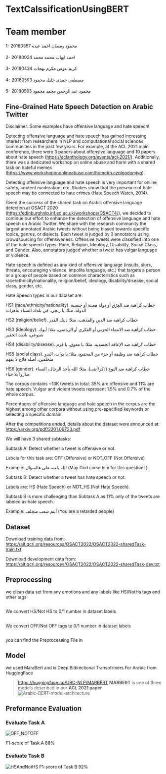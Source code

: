 # TextCalssificationUsingBERT

# Team member 
####
1-  محمود رمضان احمد عبده               20180557
####
2-  احمد ايهاب محمد محمد                20180024
####
3-   كريم عوض مكرم بهجات                20180434
####
4-   مصطفي حمدي خليل محمود              20180593
####
5-   محمود عبد الرحمن محمد محمود       20180565


## Fine-Grained Hate Speech Detection on Arabic Twitter
Disclaimer: Some examples have offensive language and hate speech!



Detecting offensive language and hate speech has gained increasing interest from researchers in NLP and computational social sciences communities in the past few years. For example, at the ACL 2021 main conference, there were 3 papers about offensive language and 10 papers about hate speech (https://aclanthology.org/events/acl-2021/). Additionally, there was a dedicated workshop on online abuse and harm with a shared task on hateful memes (https://www.workshopononlineabuse.com/home#h.czplpodomjyq).



Detecting offensive language and hate speech is very important for online safety, content moderation, etc. Studies show that the presence of hate speech may be connected to hate crimes (Hate Speech Watch, 2014).



Given the success of the shared task on Arabic offensive language detection at OSACT 2020 (https://edinburghnlp.inf.ed.ac.uk/workshops/OSACT4/), we decided to continue our effort to enhance the detection of offensive language and hate speech on Arabic Twitter. We share with the research community the largest annotated Arabic tweets without being biased towards specific topics, genres, or dialects. Each tweet is judged by 3 annotators using crowdsourcing for offensiveness. Offensive tweets were classified into one of the hate speech types: Race, Religion, Ideology, Disability, Social Class, and Gender. Also, annotators judged whether a tweet has vulgar language or violence.



Hate speech is defined as any kind of offensive language (insults, slurs, threats, encouraging violence, impolite language, etc.) that targets a person or a group of people based on common characteristics such as race/ethnicity/nationality, religion/belief, ideology, disability/disease, social class, gender, etc.



Hate Speech types in our dataset are:

HS1 (race/ethnicity/nationality). خطاب كراهية ضد العِرْق أو دولة معينة أو جنسية الدولة، مثلا: يا زنجي، في بلدك النساء عاهرات

HS2 (religion/belief). خطاب كراهية ضد الدين والمذهب، مثلا: دينك القذر

HS3 (ideology). خطاب كراهية ضد الانتماء الحزبي أو الفكري أو الرياضي، مثلا: أبوك شيوعي، ناديك الحقير

HS4 (disability/disease). خطاب كراهية ضد الإعاقة الجسدية، مثلا: يا معوق، يا قزم

HS5 (social class). خطاب كراهية ضد وظيفة أو جزء من المجتمع، مثلا: يا بواب، البدو متخلفين، أصله فلاح لا يفهم

HS6 (gender). خطاب كراهية ضد النوع (ذكر/أنثى)، مثلا: الله يأخذ الرجال، النساء صاروا بلا حياء



The corpus contains ~13K tweets in total: 35% are offensive and 11% are hate speech. Vulgar and violent tweets represent 1.5% and 0.7% of the whole corpus.



Percentages of offensive language and hate speech in the corpus are the highest among other corpora without using pre-specified keywords or selecting a specific domain.



After the competitions ended, details about the dataset were announced at: https://arxiv.org/pdf/2201.06723.pdf



We will have 3 shared subtasks:



Subtask A: Detect whether a tweet is offensive or not.

Labels for this task are: OFF (Offensive) or NOT_OFF (Not Offensive)

Example: الله يلعنه على هالسؤال (May God curse him for this question! )



Subtask B: Detect whether a tweet has hate speech or not.

Labels are: HS (Hate Speech) or NOT_HS (Not Hate Speech).

Subtask B is more challenging than Subtask A as 11% only of the tweets are labeled as hate speech.

Example: أنتم شعب متخلف (You are a retarded people)



## Dataset
Download training data from: https://alt.qcri.org/resources/OSACT2022/OSACT2022-sharedTask-train.txt

Download development data from: https://alt.qcri.org/resources/OSACT2022/OSACT2022-sharedTask-dev.txt

## Preprocessing 
we clean data set from any emotions and any labels like HS/NotHs tags and other tags 
##
We convert HS/Not HS to 0/1 number in dataset labels
##
We convert OFF/Not OFF tags to 0/1 number in dataset labels 
##
you can find the Preprocessing File in 
## Model 
we used MaraBert and is Deep Bidirectional Transofrmers For Arabic  from HuggingFace 
> https://huggingface.co/UBC-NLP/MARBERT
**MARBERT** is one of three models described in our **ACL 2021 paper** 
![Arabic-BERT-model-architecture](https://user-images.githubusercontent.com/95087747/168382695-77575676-ac0b-405b-abdd-84cc59dfcf32.png)
## Preformance Evaluation 
### Evaluate Task A
![OFF_NOTOFF](https://user-images.githubusercontent.com/95087747/168384425-21068f1a-a58e-40c4-9232-552747d629ef.PNG)

F1-score of Task A 88%

### Evaluate Task B 
![HSAndNotHS](https://user-images.githubusercontent.com/95087747/168384990-08b0e5ba-bc6f-4c15-8327-88e9e4842ea2.PNG)
F1-score of Task B 92%
